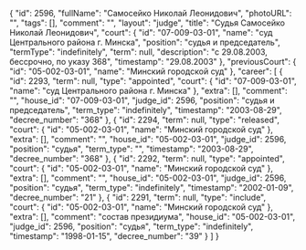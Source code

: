 {
    "id": 2596,
    "fullName": "Самосейко Николай Леонидович",
    "photoURL": "",
    "tags": [],
    "comment": "",
    "layout": "judge",
    "title": "Судья Самосейко Николай Леонидович",
    "court": {
        "id": "07-009-03-01",
        "name": "суд Центрального района г. Минска",
        "position": "судья и председатель",
        "termType": "indefinitely",
        "term": null,
        "description": "c 29.08.2003, бессрочно, по указу 368",
        "timestamp": "29.08.2003"
    },
    "previousCourt": {
        "id": "05-002-03-01",
        "name": "Минский городской суд"
    },
    "career": [
        {
            "id": 2293,
            "term": null,
            "type": "appointed",
            "court": {
                "id": "07-009-03-01",
                "name": "суд Центрального района г. Минска"
            },
            "extra": [],
            "comment": "",
            "house_id": "07-009-03-01",
            "judge_id": 2596,
            "position": "судья и председатель",
            "term_type": "indefinitely",
            "timestamp": "2003-08-29",
            "decree_number": "368"
        },
        {
            "id": 2294,
            "term": null,
            "type": "released",
            "court": {
                "id": "05-002-03-01",
                "name": "Минский городской суд"
            },
            "extra": [],
            "comment": "",
            "house_id": "05-002-03-01",
            "judge_id": 2596,
            "position": "судья",
            "term_type": "",
            "timestamp": "2003-08-29",
            "decree_number": "368"
        },
        {
            "id": 2292,
            "term": null,
            "type": "appointed",
            "court": {
                "id": "05-002-03-01",
                "name": "Минский городской суд"
            },
            "extra": [],
            "comment": "",
            "house_id": "05-002-03-01",
            "judge_id": 2596,
            "position": "судья",
            "term_type": "indefinitely",
            "timestamp": "2002-01-09",
            "decree_number": "21"
        },
        {
            "id": 2291,
            "term": null,
            "type": "include",
            "court": {
                "id": "05-002-03-01",
                "name": "Минский городской суд"
            },
            "extra": [],
            "comment": "состав президиума",
            "house_id": "05-002-03-01",
            "judge_id": 2596,
            "position": "судья",
            "term_type": "indefinitely",
            "timestamp": "1998-01-15",
            "decree_number": "39"
        }
    ]
}